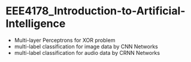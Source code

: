 # EEE4178_Introduction-to-Artificial-Intelligence
* Multi-layer Perceptrons for XOR problem
* multi-label classification for image data by CNN Networks
* multi-label classification for audio data by CRNN Networks 
